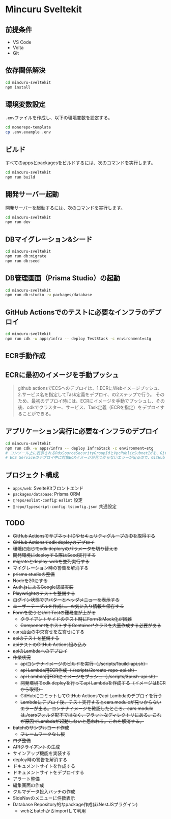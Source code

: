 # Mincuru Sveltekit

## 前提条件

- VS Code
- Volta
- Git

## 依存関係解決

```sh
cd mincuru-sveltekit
npm install
```

## 環境変数設定

`.env`ファイルを作成し、以下の環境変数を設定する。

```sh
cd monorepo-template
cp .env.example .env
```

## ビルド

すべてのappsとpackagesをビルドするには、次のコマンドを実行します。

```sh
cd mincuru-sveltekit
npm run build
```

## 開発サーバー起動

開発サーバーを起動するには、次のコマンドを実行します。

```sh
cd mincuru-sveltekit
npm run dev
```

## DBマイグレーション&シード

```sh
cd mincuru-sveltekit
npm run db:migrate
npm run db:seed
```

## DB管理画面（Prisma Studio）の起動

```sh
cd mincuru-sveltekit
npm run db:studio -w packages/database
```

## GitHub Actionsでのテストに必要なインフラのデプロイ

```sh
cd mincuru-sveltekit
npm run cdk -w apps/infra -- deploy TestStack -c environment=stg
```

## ECR手動作成

## ECRに最初のイメージを手動プッシュ

> github actionsでECSへのデプロイは、1.ECRにWebイメージプッシュ、2.サービス名を指定してTask定義をデプロイ、の2ステップで行う。
> そのため、最初のデプロイ時には、ECRにイメージを手動でプッシュし、その後、cdkでクラスター、サービス、Task定義（ECRを指定）をデプロイすることができる。

## アプリケーション実行に必要なインフラのデプロイ

```sh
cd mincuru-sveltekit
npm run cdk -w apps/infra -- deploy InfraStack -c environment=stg
# コンソール上に表示されるRdsSourceSecurityGroupIdとVpcPublicSubnetIdを、GitHubのSecretsに登録する。
# ECS Serviceのデプロイ中に対象ECRイメージが見つからないエラーが出るので、GitHub Actionsでdeploy jobを実行すると、その処理中にECSタスク定義が更新されて、cdk deployが成功する。
```

## プロジェクト構成

- `apps/web`: SvelteKitフロントエンド
- `packages/database`: Prisma ORM
- `@repo/eslint-config`: `eslint` 設定
- `@repo/typescript-config`: `tsconfig.json` 共通設定

## TODO

- ~~GitHub ActionsでサブネットIDやセキュリティグループのIDを取得する~~
- ~~GitHub Actionsでcdk deployのデプロイ~~
- ~~環境に応じてcdk deploryのパラメータを切り替える~~
- ~~開発環境にdeployする際はSeed実行する~~
- ~~migrateとdeploy-webを並列実行する~~
- ~~マイグレーション時の警告を解消する~~
- ~~prisma studioの整備~~
- ~~Nodeを20にする~~
- ~~Auth.jsによるGoogle認証実装~~
- ~~Playwrightのテストを整備する~~
- ~~ログイン状態でアバターとヘッダメニューを表示する~~
- ~~ユーザーテーブルを作成し、お気に入り情報を保存する~~
- ~~Formを使うとUnit Testの難易度が上がる~~
  - ~~クライアントサイドのテスト時にFormをMock化が困難~~
  - ~~ComponentをホストするContainer\*クラスを大量作成する必要がある~~
- ~~cars画面の中央寄せを左寄せにする~~
- ~~apiのテストを整備する~~
- ~~apiテストのGitHub Actions組み込み~~
- ~~apiのLambdaへのデプロイ~~
- ~~作業状況~~
  - ~~apiコンテナイメージのビルドを実行（./scripts/1build-api.sh）~~
  - ~~api Lambda用ECR作成（./scripts/2create-repo-api.sh）~~
  - ~~api Lambda用ECRにイメージをプッシュ（./scripts/3push-api.sh）~~
  - ~~開発環境でcdk deployを行ってapi Lambdaを作成する（イメージはECRから取得）~~
  - ~~GitHubにコミットしてGitHub Actionsでapi Lambdaのデプロイを行う~~
  - ~~Lambdaにデプロイ後、テスト実行するとcars.moduleが見つからないエラーが出る。コンテナイメージを確認したところ、cars.moduleは./carsフォルダ配下ではなく、フラットなディレクトリにある。これが原因でLambdaが起動しないと思われる。これを解消する。~~
- ~~batchのサンプルコード作成~~
  - ~~フレームワークなし板~~
- ~~ログ整備~~
- ~~APIクライアントの生成~~
- サインアップ機能を実装する
- deploy時の警告を解消する
- ドキュメントサイトを作成する
- ドキュメントサイトをデプロイする
- アラート整備
- 編集画面の作成
- クルマデータ投入バッチの作成
- SideNavのメニューに件数表示
- Database Repository的なpackage作成(非NestJSプラグイン)
  - webとbatchからimportして利用
